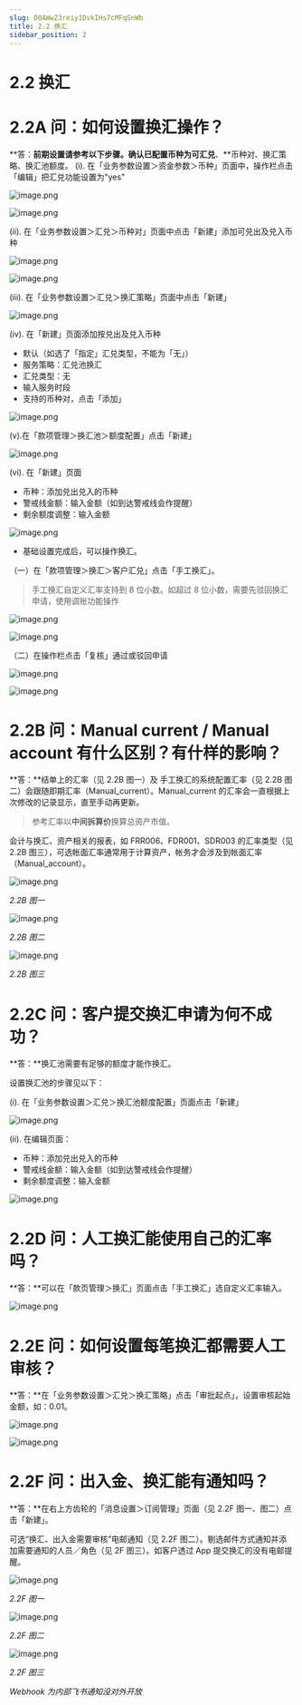 ```yaml
---
slug: D0AWwZ3reiy1DvkIHs7cMFqSnWb
title: 2.2 换汇
sidebar_position: 2
---
```



# 2.2 换汇


# 2.2A 问：如何设置换汇操作？


**答：**前期设置请参考以下步骤。确认已配置币种为可汇兑**、**币种对、换汇策略、换汇池额度。
(i). 在「业务参数设置＞资金参数＞币种」页面中，操作栏点击「编辑」把汇兑功能设置为"yes"


![image.png](/assets/bc687cb7ce514533aa746f8329a76eec.png)


![image.png](/assets/62f0c2da0fdeceb6a46de49f57ea3f78.png)


(ii). 在「业务参数设置＞汇兑＞币种对」页面中点击「新建」添加可兑出及兑入币种


![image.png](/assets/31b62394ad7ac84bc78efb98597fe04f.png)


![image.png](/assets/6d7fcf1ca9ac9869808ddff40c17a48f.png)


(iii). 在「业务参数设置＞汇兑＞换汇策略」页面中点击「新建」


![image.png](/assets/4dfb320190848663741d8de6ac394746.png)


(iv). 在「新建」页面添加按兑出及兑入币种

- 默认（如选了「指定」汇兑类型，不能为「无」）
- 服务策略：汇兑池换汇
- 汇兑类型：无
- 输入服务时段
- 支持的币种对，点击「添加」

![image.png](/assets/a4a73e2f34eda12525304a6f4a76e793.png)


(v).在「款项管理＞换汇池＞额度配置」点击「新建」


![image.png](/assets/1cc0c4766eefa7978c9e228a93de8b6a.png)


(vi). 在「新建」页面

- 币种：添加兑出兑入的币种
- 警戒线金额：输入金额（如到达警戒线会作提醒）
- 剩余额度调整：输入金额

![image.png](/assets/9011e8bcd861965db9e06b5f8c63639c.png)

- 基础设置完成后，可以操作换汇。

（一）在「款项管理＞换汇＞客户汇兑」点击「手工换汇」。

> 手工换汇自定义汇率支持到 8 位小数。如超过 8 位小数，需要先驳回换汇申请，使用调账功能操作

![image.png](/assets/562a076665e27ccbe291a5e7f34a9dbb.png)


![image.png](/assets/d1b0c7a59903cc451d104169a73dbb9a.png)


（二）在操作栏点击「复核」通过或驳回申请


![image.png](/assets/5dae5dbffc35cd715a92baf4f16da2ab.png)


![image.png](/assets/9959c88af0f5ce967f103222671ac7d4.png)


# 2.2B 问：Manual current / Manual account 有什么区别？有什样的影响？


**答：**结单上的汇率（见 2.2B 图一）及 手工换汇的系统配置汇率（见 2.2B 图二）会跟随即期汇率（Manual_current）。Manual_current 的汇率会一直根据上次修改的记录显示，直至手动再更新。

> 参考汇率以**中间拆算价**换算总资产市值。


会计与换汇、资产相关的报表，如 FRR006、FDR001、SDR003 的汇率类型（见 2.2B 图三），可选帐面汇率通常用于计算资产，帐务才会涉及到帐面汇率（Manual_account）。


![image.png](/assets/4e9fd08b4aff55c52fe39a493a0ee30f.png)


_2.2B 图一_


![image.png](/assets/3e821f30fbe92e0097351122160be4a0.png)


_2.2B 图二_


![image.png](/assets/559d6b25686aa8a7668ef60701a968f2.png)


_2.2B 图三_


# 2.2C 问：客户提交换汇申请为何不成功？


**答：**换汇池需要有足够的额度才能作换汇。

设置换汇池的步骤见以下：


(i). 在「业务参数设置＞汇兑＞换汇池额度配置」页面点击「新建」


![image.png](/assets/d0ee14a5094c8afa884e3ea112b96959.png)


(ii). 在编辑页面：

- 币种：添加兑出兑入的币种
- 警戒线金额：输入金额（如到达警戒线会作提醒）
- 剩余额度调整：输入金额

![image.png](/assets/bdaed1a3cfce4e534c896609be6ac08d.png)


# 2.2D 问：人工换汇能使用自己的汇率吗？


**答：**可以在「款页管理＞换汇」页面点击「手工换汇」选自定义汇率输入。


![image.png](/assets/cb6c186a3f9bfed5645301f57d6e9cf5.png)


# 2.2E 问：如何设置每笔换汇都需要人工审核？


**答：**在「业务参数设置＞汇兑＞换汇策略」点击「审批起点」，设置审核起始金额，如：0.01。 


![image.png](/assets/be4e5135672520e2203a345fe139f7bf.png)


![image.png](/assets/4cd07ea77b0e72a6302cbaa0a6b1c02b.png)


# 2.2F 问：出入金、换汇能有通知吗？


**答：**在右上方齿轮的「消息设置＞订阅管理」页面（见 2.2F 图一、图二）点击「新建」。


可选“换汇、出入金需要审核”电邮通知（见 2.2F 图二）。剔选邮件方式通知并添加需要通知的人员／角色（见 2F 图三）。如客户透过 App 提交换汇的没有电邮提醒。


![image.png](/assets/080af6970e16d553749bb4990a405fbd.png)


_2.2F 图一_


![image.png](/assets/9e03e45bc9157f64a60fe560f4ea94fc.png)


_2.2F 图二_


![image.png](/assets/2ee9e0808b901962554cd9d562e64430.png)


_2.2F 图三_


_Webhook 为内部飞书通知没对外开放_

